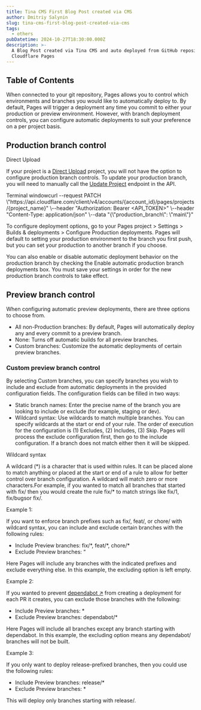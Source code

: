```yaml
---
title: Tina CMS First Blog Post created via CMS
author: Dmitriy Salynin
slug: tina-cms-first-blog-post-created-via-cms
tags:
  - others
pubDatetime: 2024-10-27T18:30:00.000Z
description: >-
  A Blog Post created via Tina CMS and auto deployed from GitHub repository into
  Cloudflare Pages
---
```


## Table of Contents

When connected to your git repository, Pages allows you to control which environments and branches you would like to automatically deploy to. By default, Pages will trigger a deployment any time you commit to either your production or preview environment. However, with branch deployment controls, you can configure automatic deployments to suit your preference on a per project basis.

## Production branch control

Direct Upload

If your project is a [Direct Upload](https://developers.cloudflare.com/pages/get-started/direct-upload/) project, you will not have the option to configure production branch controls. To update your production branch, you will need to manually call the [Update Project](https://developers.cloudflare.com/api/operations/pages-project-update-project) endpoint in the API.

Terminal windowcurl --request PATCH \\"https\://api.cloudflare.com/client/v4/accounts/{account\_id}/pages/projects/{project\_name}" \\--header "Authorization: Bearer \<API\_TOKEN>" \\--header "Content-Type: application/json" \\--data "{\\"production\_branch\\": \\"main\\"}"

To configure deployment options, go to your Pages project > Settings > Builds & deployments > Configure Production deployments. Pages will default to setting your production environment to the branch you first push, but you can set your production to another branch if you choose.

You can also enable or disable automatic deployment behavior on the production branch by checking the Enable automatic production branch deployments box. You must save your settings in order for the new production branch controls to take effect.

## Preview branch control

When configuring automatic preview deployments, there are three options to choose from.

* All non-Production branches: By default, Pages will automatically deploy any and every commit to a preview branch.
* None: Turns off automatic builds for all preview branches.
* Custom branches: Customize the automatic deployments of certain preview branches.

### Custom preview branch control

By selecting Custom branches, you can specify branches you wish to include and exclude from automatic deployments in the provided configuration fields. The configuration fields can be filled in two ways:

* Static branch names: Enter the precise name of the branch you are looking to include or exclude (for example, staging or dev).
* Wildcard syntax: Use wildcards to match multiple branches. You can specify wildcards at the start or end of your rule. The order of execution for the configuration is (1) Excludes, (2) Includes, (3) Skip. Pages will process the exclude configuration first, then go to the include configuration. If a branch does not match either then it will be skipped.

Wildcard syntax

A wildcard (\*) is a character that is used within rules. It can be placed alone to match anything or placed at the start or end of a rule to allow for better control over branch configuration. A wildcard will match zero or more characters.For example, if you wanted to match all branches that started with fix/ then you would create the rule fix/\* to match strings like fix/1, fix/bugsor fix/.

Example 1:

If you want to enforce branch prefixes such as fix/, feat/, or chore/ with wildcard syntax, you can include and exclude certain branches with the following rules:

* Include Preview branches: fix/\*, feat/\*, chore/\*
* Exclude Preview branches: “

Here Pages will include any branches with the indicated prefixes and exclude everything else. In this example, the excluding option is left empty.

Example 2:

If you wanted to prevent [dependabot ↗](https://github.com/dependabot) from creating a deployment for each PR it creates, you can exclude those branches with the following:

* Include Preview branches: \*
* Exclude Preview branches: dependabot/\*

Here Pages will include all branches except any branch starting with dependabot. In this example, the excluding option means any dependabot/ branches will not be built.

Example 3:

If you only want to deploy release-prefixed branches, then you could use the following rules:

* Include Preview branches: release/\*
* Exclude Preview branches: \*

This will deploy only branches starting with release/.
